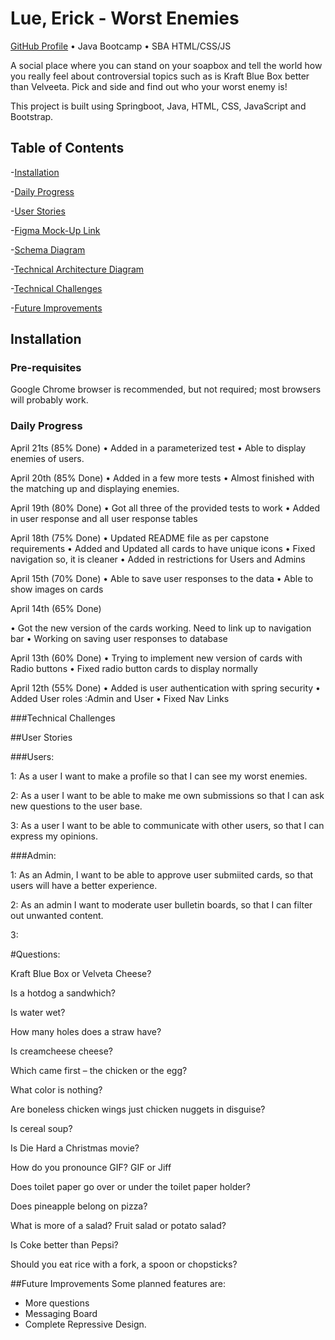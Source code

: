 # Lue, Erick - Worst Enemies

[GitHub Profile](https://github.com/RickyRue) • Java Bootcamp • SBA HTML/CSS/JS

A social place where you can stand on your soapbox and tell the world how you really feel about controversial topics
such as is Kraft Blue Box better than Velveeta. Pick and side and find out who your worst enemy is!

This project is built using Springboot, Java, HTML, CSS, JavaScript and Bootstrap.

## Table of Contents
-[Installation](#Installation)

-[Daily Progress](#Daily-Progress)

-[User Stories](#User-Stories)

-[Figma Mock-Up Link](https://www.figma.com/file/h4cgmBr4LQWgtHecmfH2cn/Worst-Enemies---Prototype?node-id=2%3A2)

-[Schema Diagram](https://drive.google.com/file/d/10NCCW-xNtfKOiuEB4PorvalUc6J6enRD/view?usp=sharing)

-[Technical Architecture Diagram](https://drive.google.com/file/d/1WhpjExsebPTJl1jqqwDyLaLgPobohYu5/view?usp=sharing)

-[Technical Challenges](#Technical-Challenges)

-[Future Improvements](#Future-Improvements)
## Installation

### Pre-requisites

Google Chrome browser is recommended, but not required; most browsers will probably work.

### Daily Progress
April 21ts (85% Done)
• Added in a parameterized test 
• Able to display enemies of users.

April 20th (85% Done)
• Added in a few more tests
• Almost finished with the matching up and displaying enemies.


April 19th (80% Done)
• Got all three of the provided tests to work
• Added in user response and all user response tables


April 18th (75% Done)
• Updated README file as per capstone requirements 
• Added and Updated all cards to have unique icons
• Fixed navigation so, it is cleaner
• Added in restrictions for Users and Admins

April 15th (70% Done)
• Able to save user responses to the data
• Able to show images on cards

April 14th (65% Done)

• Got the new version of the cards working. Need to link up to navigation bar
• Working on saving user responses to database

April 13th (60% Done)
• Trying to implement new version of cards with Radio buttons
• Fixed radio button cards to display normally

April 12th (55% Done)
• Added is user authentication with spring security
• Added User roles :Admin and User
• Fixed Nav Links

###Technical Challenges


##User Stories

###Users:

1: As a user I want to make a profile so that I can see my worst enemies.

2: As a user I want to be able to make me own submissions so that I can ask new questions to the user base.

3: As a user I want to be able to communicate with other users, so that I can express my opinions.

###Admin:

1: As an Admin, I want to be able to approve user submiited cards, so that users will have a better experience.

2: As an admin I want to moderate user bulletin boards, so that I can filter out unwanted content.

3:



#Questions:

Kraft Blue Box or Velveta Cheese?

Is a hotdog a sandwhich?

Is water wet?

How many holes does a straw have?

Is creamcheese cheese?

Which came first – the chicken or the egg?

What color is nothing?

Are boneless chicken wings just chicken nuggets in disguise?

Is cereal soup?

Is Die Hard a Christmas movie?

How do you pronounce GIF?
GIF or Jiff

Does toilet paper go over or under the toilet paper holder?

Does pineapple belong on pizza?

What is more of a salad? Fruit salad or potato salad?

Is Coke better than Pepsi?

Should you eat rice with a fork, a spoon or chopsticks?

##Future Improvements
Some planned features are:
- More questions
- Messaging Board
- Complete Repressive Design.


















